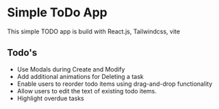 # Simple ToDo App

This simple TODO app is build with React.js, Tailwindcss, vite

## Todo's

- Use Modals during Create and Modify
- Add additional animations for Deleting a task
- Enable users to reorder todo items using drag-and-drop functionality
- Allow users to edit the text of existing todo items.
- Highlight overdue tasks

